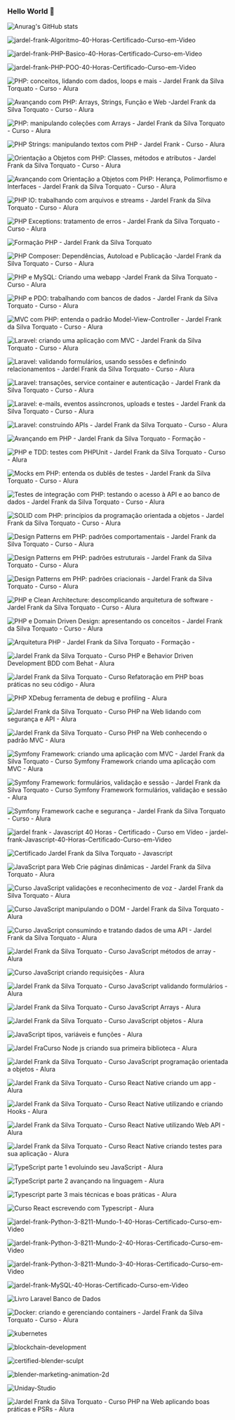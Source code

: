 ### Hello World 👋

![Anurag's GitHub stats](https://github-readme-stats.vercel.app/api?username=frankjardel&show_icons=true&theme=github_dark)

<!--
**frankjardel/frankjardel** is a ✨ _special_ ✨ repository because its `README.md` (this file) appears on your GitHub profile.

Here are some ideas to get you started:

- 🔭 I’m currently working on ...
- 🌱 I’m currently learning ...
- 👯 I’m looking to collaborate on ...
- 🤔 I’m looking for help with ...
- 💬 Ask me about ...
- 📫 How to reach me: ...
- 😄 Pronouns: ...
- ⚡ Fun fact: ...
-->

![jardel-frank-Algoritmo-40-Horas-Certificado-Curso-em-Video](https://user-images.githubusercontent.com/14333871/192124449-61f050fa-c699-43dc-b2a2-d5422b2a0427.jpg)

![jardel-frank-PHP-Basico-40-Horas-Certificado-Curso-em-Video](https://user-images.githubusercontent.com/14333871/192124510-5f4a126d-16eb-4764-891f-4b12530bf55d.jpg)

![jardel-frank-PHP-POO-40-Horas-Certificado-Curso-em-Video](https://user-images.githubusercontent.com/14333871/192124513-47d13b1a-1d29-42f8-b428-b002778fc6c1.jpg)

![PHP: conceitos, lidando com dados, loops e mais - Jardel Frank da Silva Torquato - Curso - Alura](https://user-images.githubusercontent.com/14333871/198165564-720bb72e-b164-4fff-befe-34a060853464.jpg)

![Avançando com PHP: Arrays, Strings, Função e Web -Jardel Frank da Silva Torquato - Curso - Alura](https://user-images.githubusercontent.com/14333871/198182309-5a401ee1-830a-4a18-ad42-87dbdd669ecd.jpg)

![PHP: manipulando coleções com Arrays - Jardel Frank da Silva Torquato - Curso - Alura](https://user-images.githubusercontent.com/14333871/198420747-5294dde7-525f-43a9-bd94-2f7972ac0555.jpg)

![PHP Strings: manipulando textos com PHP - Jardel Frank - Curso - Alura](https://user-images.githubusercontent.com/14333871/198725321-7ce581c6-e1e1-4091-b693-102c1fe76787.jpg)

![Orientação a Objetos com PHP: Classes, métodos e atributos - Jardel Frank da Silva Torquato - Curso - Alura](https://user-images.githubusercontent.com/14333871/198847453-105855ec-1afd-4eb0-b024-92261527b41c.jpg)

![Avançando com Orientação a Objetos com PHP: Herança, Polimorfismo e Interfaces - Jardel Frank da Silva Torquato - Curso - Alura](https://user-images.githubusercontent.com/14333871/198920707-0fb89889-a2d3-4b09-9f2d-29234d0809b7.jpg)

![PHP IO: trabalhando com arquivos e streams - Jardel Frank da Silva Torquato - Curso - Alura](https://user-images.githubusercontent.com/14333871/199349261-f6dcbb24-754d-4ed0-9451-2897665c05fb.jpg)

![PHP Exceptions: tratamento de erros - Jardel Frank da Silva Torquato - Curso - Alura](https://user-images.githubusercontent.com/14333871/199384033-4ab7a366-7ed5-43a8-af56-e96505fd1307.jpg)

![Formação PHP - Jardel Frank da Silva Torquato](https://user-images.githubusercontent.com/14333871/199384080-d5c55824-d96d-4a57-89f3-4d2d802fb10f.jpg)

![PHP Composer: Dependências, Autoload e Publicação -Jardel Frank da Silva Torquato - Curso - Alura](https://user-images.githubusercontent.com/14333871/199650448-7a4e6e90-dd23-4820-b166-474b92121f15.jpg)

![PHP e MySQL: Criando uma webapp -Jardel Frank da Silva Torquato - Curso - Alura](https://user-images.githubusercontent.com/14333871/200334664-65126e79-008b-4b4f-bd34-eceef106d16d.jpg)

![PHP e PDO: trabalhando com bancos de dados - Jardel Frank da Silva Torquato - Curso - Alura](https://user-images.githubusercontent.com/14333871/200334757-8ed0cb49-6378-4264-b401-9d0b0c05127e.jpg)

![MVC com PHP: entenda o padrão Model-View-Controller - Jardel Frank da Silva Torquato - Curso - Alura](https://user-images.githubusercontent.com/14333871/200963828-3d5cdf75-2dc4-4c32-b0e8-954c0b8b9b0e.jpg)

![Laravel: criando uma aplicação com MVC - Jardel Frank da Silva Torquato - Curso - Alura](https://user-images.githubusercontent.com/14333871/201234348-7de084c6-2071-4aec-b11e-73308e9b82c7.jpg)

![Laravel: validando formulários, usando sessões e definindo relacionamentos - Jardel Frank da Silva Torquato - Curso - Alura](https://user-images.githubusercontent.com/14333871/201399761-696a5f17-015c-48fa-a2ab-6449e2184568.jpg)

![Laravel: transações, service container e autenticação - Jardel Frank da Silva Torquato - Curso - Alura](https://user-images.githubusercontent.com/14333871/201481023-3cafef74-9b1d-448f-94a7-16feaec7c671.jpg)

![Laravel: e-mails, eventos assíncronos, uploads e testes - Jardel Frank da Silva Torquato - Curso - Alura](https://user-images.githubusercontent.com/14333871/201502379-25dcfbe9-21f8-4b92-9441-8e7477c37749.jpg)

![Laravel: construindo APIs - Jardel Frank da Silva Torquato - Curso - Alura](https://user-images.githubusercontent.com/14333871/201546495-c03f8719-e1b0-4749-ad3e-dae0ecd54560.jpg)

![Avançando em PHP - Jardel Frank da Silva Torquato - Formação -](https://user-images.githubusercontent.com/14333871/201546500-5c39f16c-ba5e-443c-abc0-ff7b70bb1dc9.jpg)

![PHP e TDD: testes com PHPUnit - Jardel Frank da Silva Torquato - Curso - Alura](https://user-images.githubusercontent.com/14333871/202286149-ade543a2-549a-47e3-9f94-06a6ceaebc81.jpg)

![Mocks em PHP: entenda os dublês de testes - Jardel Frank da Silva Torquato - Curso - Alura](https://user-images.githubusercontent.com/14333871/202729698-0a80538f-0029-4de0-bc83-3122c04beae9.jpg)

![Testes de integração com PHP: testando o acesso à API e ao banco de dados - Jardel Frank da Silva Torquato - Curso - Alura](https://user-images.githubusercontent.com/14333871/205447328-01d780fe-8cb4-46ee-99ea-eb8980f32d32.jpg)

![SOLID com PHP: princípios da programação orientada a objetos - Jardel Frank da Silva Torquato - Curso - Alura](https://user-images.githubusercontent.com/14333871/206298584-c7eb9962-94e5-4c0a-bc35-f01431f9e448.jpg)

![Design Patterns em PHP: padrões comportamentais - Jardel Frank da Silva Torquato - Curso - Alura](https://user-images.githubusercontent.com/14333871/207342201-f370bcf9-17f4-4f32-a1e2-a676d0a7adb8.jpg)

![Design Patterns em PHP: padrões estruturais - Jardel Frank da Silva Torquato - Curso - Alura](https://user-images.githubusercontent.com/14333871/207999429-5fa6f80d-0f79-458b-923d-d83604004739.jpg)

![Design Patterns em PHP: padrões criacionais - Jardel Frank da Silva Torquato - Curso - Alura](https://user-images.githubusercontent.com/14333871/208220475-43b4356b-3563-4abe-a7f1-bec83e85cea2.jpg)

![PHP e Clean Architecture: descomplicando arquitetura de software - Jardel Frank da Silva Torquato - Curso - Alura](https://user-images.githubusercontent.com/14333871/208271290-6d22de42-05a8-451e-8bc7-1d0a4751b5b3.jpg)

![PHP e Domain Driven Design: apresentando os conceitos - Jardel Frank da Silva Torquato - Curso - Alura](https://user-images.githubusercontent.com/14333871/208559380-619b9cc5-b3da-4ea7-9fc1-7d001a725f48.jpg)

![Arquitetura PHP - Jardel Frank da Silva Torquato - Formação -](https://user-images.githubusercontent.com/14333871/208562411-400f9dac-6d6b-443f-97fd-78859b970c05.jpg)

![Jardel Frank da Silva Torquato - Curso PHP e Behavior Driven Development BDD com Behat - Alura](https://github.com/frankjardel/frankjardel/assets/14333871/4e8c790a-773d-45f0-b60b-65ebdf6b3d77)

![Jardel Frank da Silva Torquato - Curso Refatoração em PHP boas práticas no seu código - Alura](https://github.com/frankjardel/frankjardel/assets/14333871/d526acd8-1201-4355-bfbd-b8e2a36cd3b3)

![PHP XDebug ferramenta de debug e profiling - Alura](https://github.com/frankjardel/frankjardel/assets/14333871/d9717a85-e521-4585-b945-3bca09ed0ee0)

![Jardel Frank da Silva Torquato - Curso PHP na Web lidando com segurança e API - Alura](https://github.com/frankjardel/frankjardel/assets/14333871/fa5d50a5-0f4f-4afd-8d58-ea7aa96e81c7)

![Jardel Frank da Silva Torquato - Curso PHP na Web conhecendo o padrão MVC - Alura](https://github.com/frankjardel/frankjardel/assets/14333871/b0ee6c22-e9de-441d-88f1-5404dbe3a39d)

![Symfony Framework: criando uma aplicação com MVC - Jardel Frank da Silva Torquato - Curso Symfony Framework criando uma aplicação com MVC - Alura](https://user-images.githubusercontent.com/14333871/209208946-185f5bcf-dece-481f-9e5b-ddc0affc30f6.jpg)

![Symfony Framework: formulários, validação e sessão - Jardel Frank da Silva Torquato - Curso Symfony Framework formulários, validação e sessão - Alura](https://user-images.githubusercontent.com/14333871/209414591-5048aca5-2457-47e1-bda5-a8b2ea1f5c8f.jpg)

![Symfony Framework cache e segurança - Jardel Frank da Silva Torquato - Curso  - Alura](https://user-images.githubusercontent.com/14333871/209493801-b5844bd0-d6e5-4b5e-830d-0243a8161e70.jpg)

![jardel frank - Javascript  40 Horas  - Certificado - Curso em Vídeo - jardel-frank-Javascript-40-Horas-Certificado-Curso-em-Video](https://user-images.githubusercontent.com/14333871/192124570-3324394c-214b-4a9d-bbe3-32883b8fef26.jpg)

![Certificado Jardel Frank da Silva Torquato - Javascript](https://user-images.githubusercontent.com/14333871/192124593-19fccab3-facb-4274-820c-6d3106679f02.jpg)

![JavaScript para Web Crie páginas dinâmicas - Jardel Frank da Silva Torquato - Alura](https://user-images.githubusercontent.com/14333871/210451098-f838f81b-2ba4-4177-8378-abda9e6287c2.jpg)

![Curso JavaScript validações e reconhecimento de voz - Jardel Frank da Silva Torquato - Alura](https://user-images.githubusercontent.com/14333871/210451100-f5e4edfd-038c-4aec-886c-91126fad6eb4.jpg)

![Curso JavaScript manipulando o DOM - Jardel Frank da Silva Torquato - Alura](https://user-images.githubusercontent.com/14333871/210451103-3d03fbb3-f3a7-485f-973c-9bf350dbc714.jpg)

![Curso JavaScript consumindo e tratando dados de uma API - Jardel Frank da Silva Torquato - Alura](https://user-images.githubusercontent.com/14333871/210632155-ae65bfbc-4052-4526-8147-430ddf7a03db.jpg)

![Jardel Frank da Silva Torquato - Curso JavaScript métodos de array - Alura](https://user-images.githubusercontent.com/14333871/210916787-814d34f6-9bdd-46a3-b1f2-d0a604f859d2.jpg)

![Curso JavaScript criando requisições - Alura](https://user-images.githubusercontent.com/14333871/211244468-1a7dd577-1d69-4d64-975d-1df7bddd4dd1.jpg)

![Jardel Frank da Silva Torquato - Curso JavaScript validando formulários - Alura](https://user-images.githubusercontent.com/14333871/211942068-ae214a93-6d78-4379-b70b-b4a56d0b1c60.jpg)

![Jardel Frank da Silva Torquato - Curso JavaScript Arrays - Alura](https://user-images.githubusercontent.com/14333871/236720099-c5aa75a5-c056-4500-bb21-35cc4fc76d6b.png)

![Jardel Frank da Silva Torquato - Curso JavaScript objetos - Alura](https://github.com/frankjardel/frankjardel/assets/14333871/5bc70bdc-2488-4e98-99af-b81bad89f6c7)

![JavaScript tipos, variáveis e funções - Alura](https://user-images.githubusercontent.com/14333871/212374507-7157e8ee-54a3-473f-ad2c-65b89c4fbed7.jpg)

![Jardel FraCurso Node js criando sua primeira biblioteca - Alura](https://user-images.githubusercontent.com/14333871/213339724-546bcd2f-1d2b-4f0f-ac5b-356907da4365.jpg)

![Jardel Frank da Silva Torquato - Curso JavaScript programação orientada a objetos - Alura](https://user-images.githubusercontent.com/14333871/214368084-ea431d34-c63b-4605-a601-e10aa096abfa.png)

![Jardel Frank da Silva Torquato - Curso React Native criando um app - Alura](https://user-images.githubusercontent.com/14333871/215495342-435308b1-3d2b-46e0-a411-8dbf4e4d7c54.jpg)

![Jardel Frank da Silva Torquato - Curso React Native utilizando e criando Hooks - Alura](https://user-images.githubusercontent.com/14333871/216737230-f14f7f62-e7a8-4f1c-a018-41b92f2e9df0.jpg)

![Jardel Frank da Silva Torquato - Curso React Native utilizando Web API - Alura](https://user-images.githubusercontent.com/14333871/220238558-f791fab8-c0c8-4e4c-a802-f5403e962973.jpg)

![Jardel Frank da Silva Torquato - Curso React Native criando testes para sua aplicação - Alura](https://user-images.githubusercontent.com/14333871/221183399-24182f66-d8f4-46d0-b0fc-f601837f93fc.jpg)

![TypeScript parte 1 evoluindo seu JavaScript - Alura](https://user-images.githubusercontent.com/14333871/233655875-f00500c4-2b7a-453d-90f4-473c5d363d9a.jpg)

![TypeScript parte 2 avançando na linguagem - Alura](https://user-images.githubusercontent.com/14333871/233785485-1e0461df-3b90-4a8d-ba36-57c901c14710.jpg)

![Typescript parte 3 mais técnicas e boas práticas - Alura](https://user-images.githubusercontent.com/14333871/234143245-07933f00-eee1-402c-8830-2567d61bd5a9.jpg)

![Curso React escrevendo com Typescript - Alura](https://user-images.githubusercontent.com/14333871/234939264-58016c92-42b7-40d8-aa2e-46fb9a10bd52.jpg)

![jardel-frank-Python-3-8211-Mundo-1-40-Horas-Certificado-Curso-em-Video](https://user-images.githubusercontent.com/14333871/195738865-4b17a6ae-606e-4335-a7d4-76450d726dd6.jpg)

![jardel-frank-Python-3-8211-Mundo-2-40-Horas-Certificado-Curso-em-Video](https://user-images.githubusercontent.com/14333871/195929548-da145407-2c3a-4e36-b4ed-5f76763d688b.jpg)

![jardel-frank-Python-3-8211-Mundo-3-40-Horas-Certificado-Curso-em-Video](https://user-images.githubusercontent.com/14333871/196297749-5c24458c-c2ac-4754-93b9-67d5a1524654.jpg)

![jardel-frank-MySQL-40-Horas-Certificado-Curso-em-Video](https://user-images.githubusercontent.com/14333871/193376919-ce177cca-2290-47f1-bb32-2b4299608b22.jpg)

![Livro Laravel Banco de Dados](https://user-images.githubusercontent.com/14333871/192124611-953b571b-7b7f-4a51-8635-05e2fbe5fde9.jpg)

![Docker: criando e gerenciando containers - Jardel Frank da Silva Torquato - Curso - Alura](https://user-images.githubusercontent.com/14333871/202877770-990f5ce7-e9ec-4ac5-b7ef-56706e66fc08.jpg)

![kubernetes](https://user-images.githubusercontent.com/14333871/192124620-58748fe1-3bd3-4810-8c2f-28bb6fa72d8a.jpg)

![blockchain-development](https://user-images.githubusercontent.com/14333871/192124640-dff4224c-1541-4f50-abd9-55ea19afe311.jpg)

![certified-blender-sculpt](https://user-images.githubusercontent.com/14333871/192124663-757a88c2-47b8-4d0a-8ed6-21ce79916628.jpg)

![blender-marketing-animation-2d](https://user-images.githubusercontent.com/14333871/192124688-a6833618-737d-4a5e-bc6a-43846aefc063.jpg)

![Uniday-Studio](https://user-images.githubusercontent.com/14333871/193377173-c0cef63f-fe75-4d48-aa63-85c97155fe7b.jpg)




![Jardel Frank da Silva Torquato - Curso PHP na Web aplicando boas práticas e PSRs - Alura](https://github.com/frankjardel/frankjardel/assets/14333871/4700c884-4a52-4ffd-9629-e3b4f778c0a7)






